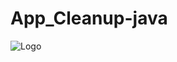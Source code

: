 ﻿# App_Cleanup-java
![Logo](test/app/build/intermediates/packaged_res/debug/packageDebugResources/drawable/logo.png)


